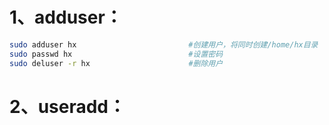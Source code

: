 # 1、adduser：

```bash
sudo adduser hx                         #创建用户，将同时创建/home/hx目录
sudo passwd hx                          #设置密码
sudo deluser -r hx                      #删除用户
```

# 2、useradd：

```bash

```

